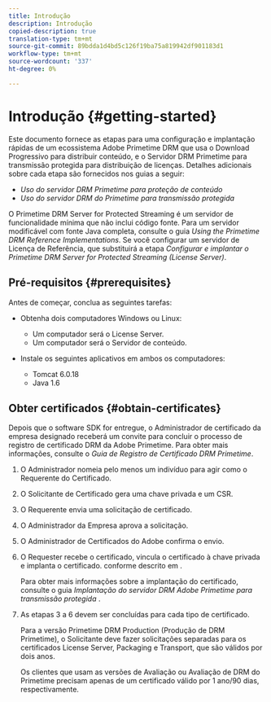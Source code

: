 ```yaml
---
title: Introdução
description: Introdução
copied-description: true
translation-type: tm+mt
source-git-commit: 89bdda1d4bd5c126f19ba75a819942df901183d1
workflow-type: tm+mt
source-wordcount: '337'
ht-degree: 0%

---
```



# Introdução {#getting-started}

Este documento fornece as etapas para uma configuração e implantação rápidas de um ecossistema Adobe Primetime DRM que usa o Download Progressivo para distribuir conteúdo, e o Servidor DRM Primetime para transmissão protegida para distribuição de licenças. Detalhes adicionais sobre cada etapa são fornecidos nos guias a seguir:

* *Uso do servidor DRM Primetime para proteção de conteúdo*
* *Uso do servidor DRM do Primetime para transmissão protegida*

O Primetime DRM Server for Protected Streaming é um servidor de funcionalidade mínima que não inclui código fonte. Para um servidor modificável com fonte Java completa, consulte o guia *Using the Primetime DRM Reference Implementations*. Se você configurar um servidor de Licença de Referência, que substituirá a etapa *Configurar e implantar o Primetime DRM Server for Protected Streaming (License Server)*.

## Pré-requisitos {#prerequisites}

Antes de começar, conclua as seguintes tarefas:

* Obtenha dois computadores Windows ou Linux:

   * Um computador será o License Server.
   * Um computador será o Servidor de conteúdo.

* Instale os seguintes aplicativos em ambos os computadores:

   * Tomcat 6.0.18
   * Java 1.6

## Obter certificados {#obtain-certificates}

Depois que o software SDK for entregue, o Administrador de certificado da empresa designado receberá um convite para concluir o processo de registro de certificado DRM da Adobe Primetime. Para obter mais informações, consulte o *Guia de Registro de Certificado DRM Primetime*.

1. O Administrador nomeia pelo menos um indivíduo para agir como o Requerente do Certificado.
1. O Solicitante de Certificado gera uma chave privada e um CSR.
1. O Requerente envia uma solicitação de certificado.
1. O Administrador da Empresa aprova a solicitação.
1. O Administrador de Certificados do Adobe confirma o envio.
1. O Requester recebe o certificado, vincula o certificado à chave privada e implanta o certificado. conforme descrito em .

   Para obter mais informações sobre a implantação do certificado, consulte o guia *Implantação do servidor DRM Adobe Primetime para transmissão protegida* .
1. As etapas 3 a 6 devem ser concluídas para cada tipo de certificado.

   Para a versão Primetime DRM Production (Produção de DRM Primetime), o Solicitante deve fazer solicitações separadas para os certificados License Server, Packaging e Transport, que são válidos por dois anos.

   Os clientes que usam as versões de Avaliação ou Avaliação de DRM do Primetime precisam apenas de um certificado válido por 1 ano/90 dias, respectivamente.